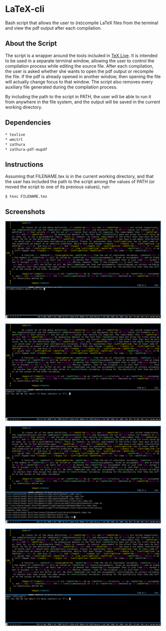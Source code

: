 # LaTeX-cli

Bash script that allows the user to (re)compile LaTeX files from the terminal and view the pdf output after each compilation. 

## About the Script

The script is a wrapper around the tools included in [TeX Live](https://tug.org/texlive/). It is intended to be used in a separate terminal window, allowing the user to control the compilation process while editing the source file. After each compilation, the user is asked whether she wants to open the pdf output or recompile the file. If the pdf is already opened in another window, then opening the file will actually change focus to that window. The script also removes every auxiliary file generated during the compilation process.

By including the path to the script in PATH, the user will be able to run it from anywhere in the file system, and the output will be saved in the current working directory.

## Dependencies

	* texlive 
	* wmctrl
	* zathura 
	* zathura-pdf-mupdf 

## Instructions 

Assuming that FILENAME.tex is in the current working directory, and that the user has included the path to the script among the values of PATH (or moved the script to one of its previous values), run:        

```
$ texc FILENAME.tex 
```

## Screenshots

![image_01](/images/image_01.png)

![image_02](/images/image_02.png)

![image_03](/images/image_03.png)

![image_04](/images/image_04.png)
